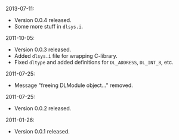 2013-07-11:
 * Version 0.0.4 released.
 * Some more stuff in `dlsys.i`.

2011-10-05:
 * Version 0.0.3 released.
 * Added `dlsys.i` file for wrapping C-library.
 * Fixed `dltype` and added definitions for `DL_ADDRESS`, `DL_INT_8`, etc.

2011-07-25:
 * Message "freeing DLModule object..." removed.

2011-07-25:
 * Version 0.0.2 released.

2011-01-26:
 * Version 0.0.1 released.
